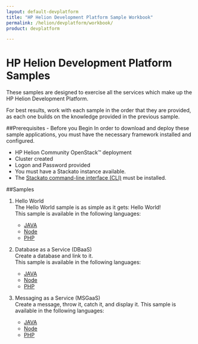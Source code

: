```yaml
---
layout: default-devplatform
title: "HP Helion Development Platform Sample Workbook"
permalink: /helion/devplatform/workbook/
product: devplatform

---
```

<!--UNDER REVISION-->

# HP Helion Development Platform Samples
These samples are designed to exercise all the services which make up the HP Helion Development Platform. 

For best results, work with each sample in the order that they are provided, as each one builds on the knowledge provided in the previous sample. 

##Prerequisites - Before you Begin
In order to download and deploy these sample applications, you must have the necessary framework installed and configured.

- HP Helion Community OpenStack&trade; deployment
- Cluster created
- Logon and Password provided
- You must have a Stackato instance available. 
- The  [Stackato command-line interface (CLI)](http://docs.stackato.com/user/client/index.html#client) must be installed. 
 
##Samples
1. Hello World <br>
The Hello World sample is as simple as it gets: Hello World! <br>This sample is available in the following languages:
	- [JAVA](/helion/devplatform/workbook/helloworld/java/)
	- [Node](/helion/devplatform/workbook/helloworld/node/)
	- [PHP](/helion/devplatform/workbook/helloworld/php/)

2. Database as a Service (DBaaS) <br>
Create a database and link to it.<br>This sample is available in the following languages:


	- [JAVA](/helion/devplatform/workbook/database/java/)
	- [Node](/helion/devplatform/workbook/database/node/)
	- [PHP](/helion/devplatform/workbook/database/php/)

3. Messaging as a Service (MSGaaS)<br> Create a message, throw it, catch it, and display it.
This sample is available in the following languages:
	- [JAVA](/helion/devplatform/workbook/messaging/java/)
	- [Node](/helion/devplatform/workbook/messaging/node/)
	- [PHP](/helion/devplatform/workbook/messaging/php/)
	